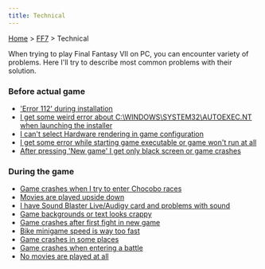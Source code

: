 ```yaml
---
title: Technical
---
```


[Home](Main%20Page.md) > [FF7](FF7.md) > Technical

When trying to play Final Fantasy VII on PC, you can encounter variety
of problems. Here I'll try to describe most common problems with their
solution.

### Before actual game

-   ['Error 112' during installation][]
-   [I get some weird error about C:\\WINDOWS\\SYSTEM32\\AUTOEXEC.NT
    when launching the installer][]
-   [I can't select Hardware rendering in game configuration][]
-   [I get some error while starting game executable or game won't run
    at all][]
-   [After pressing 'New game' I get only black screen or game
    crashes][]

### During the game

-   [Game crashes when I try to enter Chocobo races][]
-   [Movies are played upside down][]
-   [I have Sound Blaster Live/Audigy card and problems with sound][]
-   [Game backgrounds or text looks crappy][]
-   [Game crashes after first fight in new game][]
-   [Bike minigame speed is way too fast][]
-   [Game crashes in some places][]
-   [Game crashes when entering a battle][]
-   [No movies are played at all][]

  ['Error 112' during installation]: ../Technical/Error%20112.md "wikilink"
  [I get some weird error about C:\\WINDOWS\\SYSTEM32\\AUTOEXEC.NT when launching the installer]:
    FF7/Technical/Autoexec.nt "wikilink"
  [I can't select Hardware rendering in game configuration]: ../Technical/Hardware%20rendering.md
    "wikilink"
  [I get some error while starting game executable or game won't run at all]:
    FF7/Technical/Game_won't_run "wikilink"
  [After pressing 'New game' I get only black screen or game crashes]: ../Technical/New%20game.md
    "wikilink"
  [Game crashes when I try to enter Chocobo races]: ../Technical/Chocobo%20races.md
    "wikilink"
  [Movies are played upside down]: ../Technical/Movies.md "wikilink"
  [I have Sound Blaster Live/Audigy card and problems with sound]: ../Technical/Sound%20blaster.md
    "wikilink"
  [Game backgrounds or text looks crappy]: ../Technical/Graphic%20problems.md
    "wikilink"
  [Game crashes after first fight in new game]: ../Technical/1st%20fight.md
    "wikilink"
  [Bike minigame speed is way too fast]: ../Technical/Bike%20minigame.md
    "wikilink"
  [Game crashes in some places]: ../Technical/Random%20crashes.md "wikilink"
  [Game crashes when entering a battle]: ../Technical/Swirl.md "wikilink"
  [No movies are played at all]: ../Technical/NoMovies.md "wikilink"
